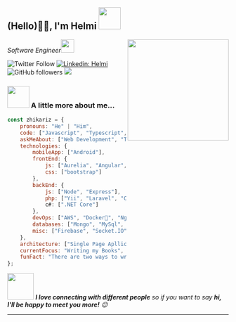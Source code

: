 <h2>(Hello)🙏🏻, I'm Helmi <img src="https://media.giphy.com/media/12oufCB0MyZ1Go/giphy.gif" width="50"></h2>
<img align='right' src="https://media.giphy.com/media/M9gbBd9nbDrOTu1Mqx/giphy.gif" width="230">
<p><em>Software Engineer<img src="https://media.giphy.com/media/WUlplcMpOCEmTGBtBW/giphy.gif" width="30"> 
</em></p>

![Twitter Follow](https://img.shields.io/twitter/follow/zhikariz?label=Follow)
[![Linkedin: Helmi](https://img.shields.io/badge/-zhikariz-blue?style=flat-square&logo=Linkedin&logoColor=white&link=https://www.linkedin.com/in/zhikariz/)](https://www.linkedin.com/in/zhikariz/)
![GitHub followers](https://img.shields.io/github/followers/zhikariz?label=Follow&style=social)
![](https://visitor-badge.glitch.me/badge?page_id=zhikariz.zhikariz)

### <img src="https://media.giphy.com/media/VgCDAzcKvsR6OM0uWg/giphy.gif" width="50"> A little more about me...  

```javascript
const zhikariz = {
    pronouns: "He" | "Him",
    code: ["Javascript", "Typescript", "ASP.NET", "Java", "PHP", "Kotlin", "Pascal"],
    askMeAbout: ["Web Development", "Tech", "App Dev", "Karate"],
    technologies: {
        mobileApp: ["Android"],
        frontEnd: {
            js: ["Aurelia", "Angular", "Vue", "React"],
            css: ["bootstrap"]
        },
        backEnd: {
            js: ["Node", "Express"],
            php: ["Yii", "Laravel", "CodeIgniter"],
            c#: [".NET Core"]
        },
        devOps: ["AWS", "Docker🐳", "Nginx"],
        databases: ["Mongo", "MySql", "Sqlite", "Sql Server", "PostgreSql"],
        misc: ["Firebase", "Socket.IO"]
    },
    architecture: ["Single Page Apllications"],
    currentFocus: "Writing my Books",
    funFact: "There are two ways to write error-free programs; only the third one works"
};
```

<img src="https://media.giphy.com/media/LnQjpWaON8nhr21vNW/giphy.gif" width="60"> <em><b>I love connecting with different people</b> so if you want to say <b>hi, I'll be happy to meet you more!</b> 😊</em>

---
<!--START_SECTION:waka-->


<!--END_SECTION:waka-->
